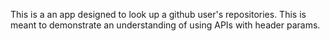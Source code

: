 This is a an app designed to look up a github user's repositories. This is meant to demonstrate an understanding of using APIs with header params.
